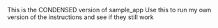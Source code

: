 This is the CONDENSED version of sample_app
Use this to run my own version of the instructions and see if they still work
